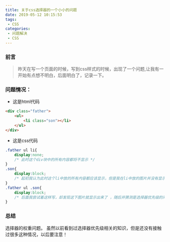 ```yaml
---
title: 关于css选择器的一个小小的问题
date: 2019-05-12 10:15:53
tags:
 - CSS
categories:
 - 问题解决
 - CSS
---
```

### 前言
> 昨天在写一个页面的时候，写到css样式的时候，出现了一个问题,让我有一开始有点想不明白，后面明白了，记录一下。
### 问题情况：
* 这是html代码
```html
<div class="father">
    <ul>
        <li class="son"></li>
    </ul>
</div>
```
* 这是css代码
```css
.father ul li{
    display:none; 
    /* 此时这个div块中的所有内容都将不显示 */
}
.son{
    display:block;
    /* 起初我认为此时这个li中放的所有内容都应该显示，但是我在li中放的图片并没有显示，我就去查看控制台的样式，发现在这个li中的样式是有block这个属性但是并没有生效。 */
}
.father ul .son{
    display:block;
    /* 后面我尝试着这样写，却发现这下图片就显示出来了 ，随后并猜测是选择器优先级的问题，随即查阅资料，发现组合选择器的优先级为成员选择器的权重相加，只写一个类选择器干不过上面的多个选择器权重相加，所以多组合一些就好了，或者用!important 来拉满。*/
}
```
### 总结
选择器的权重问题。
虽然以前看到过选择器优先级相关的知识，但是还没有接触过很多这种情况，以后要注意！

